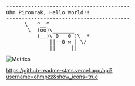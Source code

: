 <pre>
----------------------------------------
<span>Ohm Piromrak, Hello World!!</span>
----------------------------------------
      \   ^__^
       \  (oo)\_______
          (__)\ 0   0 )\  *
              ||--0-w | \/
              ||     ||
</pre>

![Metrics](https://metrics.lecoq.io/ohmpzz)

https://github-readme-stats.vercel.app/api?username=ohmpzz&show_icons=true
